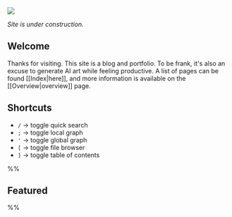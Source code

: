 <img src="https://i.redd.it/7jjfah4tbkja1.jpg" class="header-image">

*Site is under construction.*

## Welcome
Thanks for visiting. This site is a blog and portfolio. To be frank, it's also an excuse to generate AI art while feeling productive. A list of pages can be found [[Index|here]], and more information is available on the [[Overview|overview]] page.

## Shortcuts
- `/` -> toggle quick search
- `;` -> toggle local graph
- `'` -> toggle global graph
- `[` -> toggle file browser
- `]` -> toggle table of contents

%%
## Featured

%%